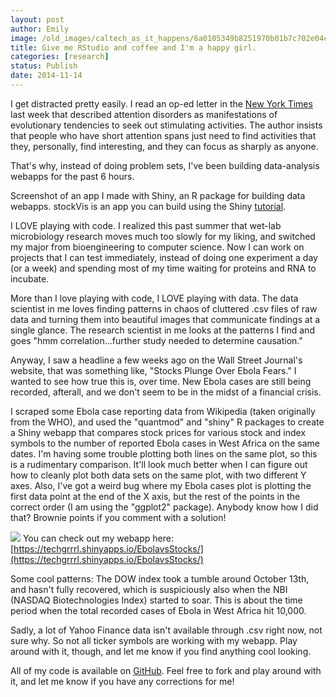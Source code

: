 ```yaml
---
layout: post
author: Emily
image: /old_images/caltech_as_it_happens/6a0105349b8251970b01b7c702e04c970b.png
title: Give me RStudio and coffee and I'm a happy girl. 
categories: [research]
status: Publish
date: 2014-11-14
---
```



I get distracted pretty easily. I read an op-ed letter in the [New York Times](https://www.nytimes.com/2014/11/02/opinion/sunday/a-natural-fix-for-adhd.html?src=me&amp;module=Ribbon&amp;version=context&amp;region=Header&amp;action=click&amp;contentCollection=Most%20Emailed&amp;pgtype=article) last week that described attention disorders as manifestations of evolutionary tendencies to seek out stimulating activities. The author insists that people who have short attention spans just need to find activities that they, personally, find interesting, and they can focus as sharply as anyone.

That's why, instead of doing problem sets, I've been building data-analysis webapps for the past 6 hours.

Screenshot of an app I made with Shiny, an R package for building data webapps. stockVis is an app you can build using the Shiny [tutorial](https://shiny.rstudio.com/tutorial/).

I LOVE playing with code. I realized this past summer that wet-lab microbiology research moves much too slowly for my liking, and switched my major from bioengineering to computer science. Now I can work on projects that I can test immediately, instead of doing one experiment a day (or a week) and spending most of my time waiting for proteins and RNA to incubate.

More than I love playing with code, I LOVE playing with data. The data scientist in me loves finding patterns in chaos of cluttered .csv files of raw data and turning them into beautiful images that communicate findings at a single glance. The research scientist in me looks at the patterns I find and goes "hmm correlation...further study needed to determine causation."

Anyway, I saw a headline a few weeks ago on the Wall Street Journal's website, that was something like, "Stocks Plunge Over Ebola Fears." I wanted to see how true this is, over time. New Ebola cases are still being recorded, afterall, and we don't seem to be in the midst of a financial crisis.

I scraped some Ebola case reporting data from Wikipedia (taken originally from the WHO), and used the "quantmod" and "shiny" R packages to create a Shiny webapp that compares stock prices for various stock and index symbols to the number of reported Ebola cases in West Africa on the same dates. I'm having some trouble plotting both lines on the same plot, so this is a rudimentary comparison. It'll look much better when I can figure out how to cleanly plot both data sets on the same plot, with two different Y axes. Also, I've got a weird bug where my Ebola cases plot is plotting the first data point at the end of the X axis, but the rest of the points in the correct order (I am using the "ggplot2" package). Anybody know how I did that? Brownie points if you comment with a solution!

![](/old_images/caltech_as_it_happens/6a0105349b8251970b01b7c702eb5b970b.png)
You can check out my webapp here:[https://techgrrrl.shinyapps.io/EbolavsStocks/](https://techgrrrl.shinyapps.io/EbolavsStocks/)

Some cool patterns: The DOW index took a tumble around October 13th, and hasn't fully recovered, which is suspiciously also when the NBI (NASDAQ Biotechnologies Index) started to soar. This is about the time period when the total recorded cases of Ebola in West Africa hit 10,000.

Sadly, a lot of Yahoo Finance data isn't available through .csv right now, not sure why. So not all ticker symbols are working with my webapp. Play around with it, though, and let me know if you find anything cool looking.

All of my code is available on [GitHub](https://github.com/EmilyMazo/Ebola-vs.-Stocks/tree/master). Feel free to fork and play around with it, and let me know if you have any corrections for me!

